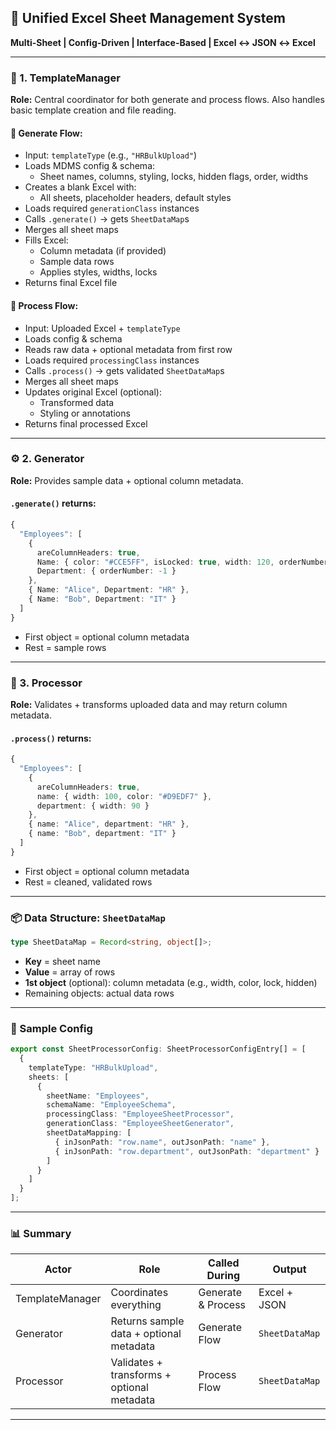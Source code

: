 ## 🧩 Unified Excel Sheet Management System  
**Multi-Sheet | Config-Driven | Interface-Based | Excel ↔ JSON ↔ Excel**

---

### 🧠 1. TemplateManager  
**Role:**  Central coordinator for both generate and process flows.
Also handles basic template creation and file reading.

#### 🔁 Generate Flow:
- Input: `templateType` (e.g., `"HRBulkUpload"`)
- Loads MDMS config & schema:
  - Sheet names, columns, styling, locks, hidden flags, order, widths
- Creates a blank Excel with:
  - All sheets, placeholder headers, default styles
- Loads required `generationClass` instances
- Calls `.generate()` → gets `SheetDataMap`s
- Merges all sheet maps
- Fills Excel:
  - Column metadata (if provided)
  - Sample data rows
  - Applies styles, widths, locks
- Returns final Excel file

#### 🔁 Process Flow:
- Input: Uploaded Excel + `templateType`
- Loads config & schema
- Reads raw data + optional metadata from first row
- Loads required `processingClass` instances
- Calls `.process()` → gets validated `SheetDataMap`s
- Merges all sheet maps
- Updates original Excel (optional):
  - Transformed data
  - Styling or annotations
- Returns final processed Excel

---

### ⚙️ 2. Generator  
**Role:** Provides sample data + optional column metadata.

#### `.generate()` returns:
```ts
{
  "Employees": [
    {
      areColumnHeaders: true,
      Name: { color: "#CCE5FF", isLocked: true, width: 120, orderNumber: -2 },
      Department: { orderNumber: -1 }
    },
    { Name: "Alice", Department: "HR" },
    { Name: "Bob", Department: "IT" }
  ]
}
```
- First object = optional column metadata  
- Rest = sample rows

---

### 🔬 3. Processor  
**Role:** Validates + transforms uploaded data and may return column metadata.

#### `.process()` returns:
```ts
{
  "Employees": [
    {
      areColumnHeaders: true,
      name: { width: 100, color: "#D9EDF7" },
      department: { width: 90 }
    },
    { name: "Alice", department: "HR" },
    { name: "Bob", department: "IT" }
  ]
}
```
- First object = optional column metadata  
- Rest = cleaned, validated rows

---

### 📦 Data Structure: `SheetDataMap`
```ts
type SheetDataMap = Record<string, object[]>;
```
- **Key** = sheet name  
- **Value** = array of rows  
- **1st object** (optional): column metadata (e.g., width, color, lock, hidden)  
- Remaining objects: actual data rows

---

### 🧪 Sample Config
```ts
export const SheetProcessorConfig: SheetProcessorConfigEntry[] = [
  {
    templateType: "HRBulkUpload",
    sheets: [
      {
        sheetName: "Employees",
        schemaName: "EmployeeSchema",
        processingClass: "EmployeeSheetProcessor",
        generationClass: "EmployeeSheetGenerator",
        sheetDataMapping: [
          { inJsonPath: "row.name", outJsonPath: "name" },
          { inJsonPath: "row.department", outJsonPath: "department" }
        ]
      }
    ]
  }
];
```

---

### 📊 Summary

| Actor           | Role                                      | Called During     | Output          |
|----------------|-------------------------------------------|-------------------|-----------------|
| TemplateManager| Coordinates everything                    | Generate & Process| Excel + JSON    |
| Generator       | Returns sample data + optional metadata   | Generate Flow     | `SheetDataMap`  |
| Processor       | Validates + transforms + optional metadata| Process Flow      | `SheetDataMap`  |

---
